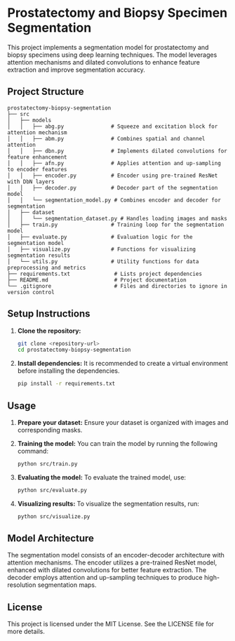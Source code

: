 # Prostatectomy and Biopsy Specimen Segmentation

This project implements a segmentation model for prostatectomy and biopsy specimens using deep learning techniques. The model leverages attention mechanisms and dilated convolutions to enhance feature extraction and improve segmentation accuracy.

## Project Structure

```
prostatectomy-biopsy-segmentation
├── src
│   ├── models
│   │   ├── abg.py               # Squeeze and excitation block for attention mechanism
│   │   ├── abm.py               # Combines spatial and channel attention
│   │   ├── dbn.py               # Implements dilated convolutions for feature enhancement
│   │   ├── afn.py               # Applies attention and up-sampling to encoder features
│   │   ├── encoder.py           # Encoder using pre-trained ResNet with DbN layers
│   │   ├── decoder.py           # Decoder part of the segmentation model
│   │   └── segmentation_model.py # Combines encoder and decoder for segmentation
│   ├── dataset
│   │   └── segmentation_dataset.py # Handles loading images and masks
│   ├── train.py                 # Training loop for the segmentation model
│   ├── evaluate.py              # Evaluation logic for the segmentation model
│   ├── visualize.py             # Functions for visualizing segmentation results
│   └── utils.py                 # Utility functions for data preprocessing and metrics
├── requirements.txt              # Lists project dependencies
├── README.md                     # Project documentation
└── .gitignore                    # Files and directories to ignore in version control
```

## Setup Instructions

1. **Clone the repository:**
   ```bash
   git clone <repository-url>
   cd prostatectomy-biopsy-segmentation
   ```

2. **Install dependencies:**
   It is recommended to create a virtual environment before installing the dependencies.
   ```bash
   pip install -r requirements.txt
   ```

## Usage

1. **Prepare your dataset:**
   Ensure your dataset is organized with images and corresponding masks.

2. **Training the model:**
   You can train the model by running the following command:
   ```bash
   python src/train.py
   ```

3. **Evaluating the model:**
   To evaluate the trained model, use:
   ```bash
   python src/evaluate.py
   ```

4. **Visualizing results:**
   To visualize the segmentation results, run:
   ```bash
   python src/visualize.py
   ```

## Model Architecture

The segmentation model consists of an encoder-decoder architecture with attention mechanisms. The encoder utilizes a pre-trained ResNet model, enhanced with dilated convolutions for better feature extraction. The decoder employs attention and up-sampling techniques to produce high-resolution segmentation maps.

## License

This project is licensed under the MIT License. See the LICENSE file for more details.